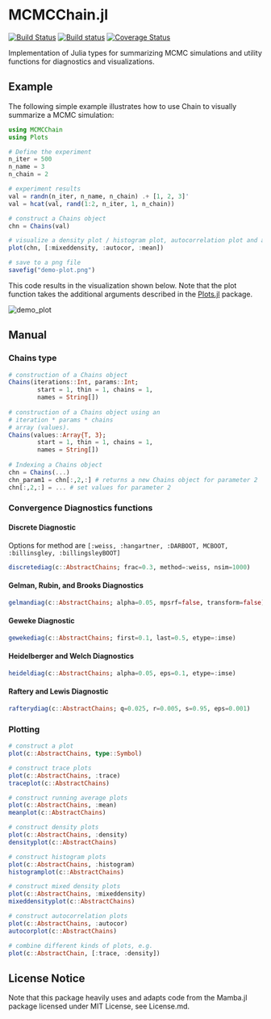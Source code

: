 # MCMCChain.jl
[![Build Status](https://travis-ci.org/TuringLang/MCMCChain.jl.svg?branch=master)](https://travis-ci.org/TuringLang/MCMCChain.jl)
[![Build status](https://ci.appveyor.com/api/projects/status/1av8osv0099nqw8m/branch/master?svg=true)](https://ci.appveyor.com/project/trappmartin/mcmcchain-jl/branch/master)
[![Coverage Status](https://coveralls.io/repos/github/TuringLang/MCMCChain.jl/badge.svg?branch=master)](https://coveralls.io/github/TuringLang/MCMCChain.jl?branch=master)

Implementation of Julia types for summarizing MCMC simulations and utility functions for diagnostics and visualizations. 

## Example
The following simple example illustrates how to use Chain to visually summarize a MCMC simulation:
```julia
using MCMCChain
using Plots

# Define the experiment
n_iter = 500
n_name = 3
n_chain = 2

# experiment results
val = randn(n_iter, n_name, n_chain) .+ [1, 2, 3]'
val = hcat(val, rand(1:2, n_iter, 1, n_chain))

# construct a Chains object
chn = Chains(val)

# visualize a density plot / histogram plot, autocorrelation plot and a running average plot
plot(chn, [:mixeddensity, :autocor, :mean])

# save to a png file
savefig("demo-plot.png")
```
This code results in the visualization shown below. Note that the plot function takes the additional arguments described in the [Plots.jl](https://github.com/JuliaPlots/Plots.jl) package.

![demo_plot](https://user-images.githubusercontent.com/7974003/44415798-325e7380-a569-11e8-82e7-74acf7b1f359.png)

## Manual
### Chains type
```julia
# construction of a Chains object
Chains(iterations::Int, params::Int; 
		start = 1, thin = 1, chains = 1, 
		names = String[])
		
# construction of a Chains object using an 
# iteration * params * chains
# array (values).
Chains(values::Array{T, 3}; 
		start = 1, thin = 1, chains = 1, 
		names = String[])
		
# Indexing a Chains object
chn = Chains(...)
chn_param1 = chn[:,2,:] # returns a new Chains object for parameter 2
chn[:,2,:] = ... # set values for parameter 2
```

### Convergence Diagnostics functions
#### Discrete Diagnostic
Options for method are  `[:weiss, :hangartner, :DARBOOT, MCBOOT, :billinsgley, :billingsleyBOOT]`

```julia
discretediag(c::AbstractChains; frac=0.3, method=:weiss, nsim=1000)
```

#### Gelman, Rubin, and Brooks Diagnostics
```julia
gelmandiag(c::AbstractChains; alpha=0.05, mpsrf=false, transform=false)
```

#### Geweke Diagnostic
```julia
gewekediag(c::AbstractChains; first=0.1, last=0.5, etype=:imse)
```

#### Heidelberger and Welch Diagnostics
```julia
heideldiag(c::AbstractChains; alpha=0.05, eps=0.1, etype=:imse)
```

#### Raftery and Lewis Diagnostic
```julia
rafterydiag(c::AbstractChains; q=0.025, r=0.005, s=0.95, eps=0.001)
```

### Plotting
```julia
# construct a plot
plot(c::AbstractChains, type::Symbol)

# construct trace plots
plot(c::AbstractChains, :trace)
traceplot(c::AbstractChains)

# construct running average plots
plot(c::AbstractChains, :mean)
meanplot(c::AbstractChains)

# construct density plots
plot(c::AbstractChains, :density)
densityplot(c::AbstractChains)

# construct histogram plots
plot(c::AbstractChains, :histogram)
histogramplot(c::AbstractChains)

# construct mixed density plots
plot(c::AbstractChains, :mixeddensity)
mixeddensityplot(c::AbstractChains)

# construct autocorrelation plots
plot(c::AbstractChains, :autocor)
autocorplot(c::AbstractChains)

# combine different kinds of plots, e.g.
plot(c::AbstractChain, [:trace, :density])
```

## License Notice
Note that this package heavily uses and adapts code from the Mamba.jl package licensed under MIT License, see License.md.

